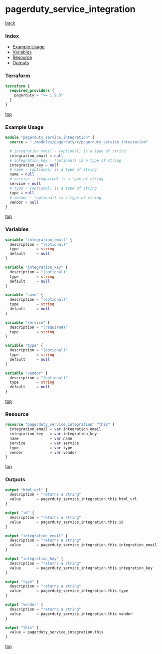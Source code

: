 # pagerduty_service_integration

[back](../pagerduty.md)

### Index

- [Example Usage](#example-usage)
- [Variables](#variables)
- [Resource](#resource)
- [Outputs](#outputs)

### Terraform

```terraform
terraform {
  required_providers {
    pagerduty = ">= 1.9.5"
  }
}
```

[top](#index)

### Example Usage

```terraform
module "pagerduty_service_integration" {
  source = "./modules/pagerduty/r/pagerduty_service_integration"

  # integration_email - (optional) is a type of string
  integration_email = null
  # integration_key - (optional) is a type of string
  integration_key = null
  # name - (optional) is a type of string
  name = null
  # service - (required) is a type of string
  service = null
  # type - (optional) is a type of string
  type = null
  # vendor - (optional) is a type of string
  vendor = null
}
```

[top](#index)

### Variables

```terraform
variable "integration_email" {
  description = "(optional)"
  type        = string
  default     = null
}

variable "integration_key" {
  description = "(optional)"
  type        = string
  default     = null
}

variable "name" {
  description = "(optional)"
  type        = string
  default     = null
}

variable "service" {
  description = "(required)"
  type        = string
}

variable "type" {
  description = "(optional)"
  type        = string
  default     = null
}

variable "vendor" {
  description = "(optional)"
  type        = string
  default     = null
}
```

[top](#index)

### Resource

```terraform
resource "pagerduty_service_integration" "this" {
  integration_email = var.integration_email
  integration_key   = var.integration_key
  name              = var.name
  service           = var.service
  type              = var.type
  vendor            = var.vendor
}
```

[top](#index)

### Outputs

```terraform
output "html_url" {
  description = "returns a string"
  value       = pagerduty_service_integration.this.html_url
}

output "id" {
  description = "returns a string"
  value       = pagerduty_service_integration.this.id
}

output "integration_email" {
  description = "returns a string"
  value       = pagerduty_service_integration.this.integration_email
}

output "integration_key" {
  description = "returns a string"
  value       = pagerduty_service_integration.this.integration_key
}

output "type" {
  description = "returns a string"
  value       = pagerduty_service_integration.this.type
}

output "vendor" {
  description = "returns a string"
  value       = pagerduty_service_integration.this.vendor
}

output "this" {
  value = pagerduty_service_integration.this
}
```

[top](#index)